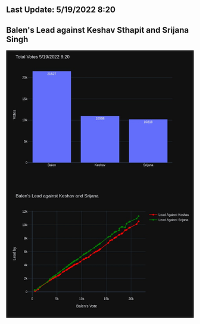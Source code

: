 ## Last Update: 5/19/2022 8:20

## Balen's Lead against Keshav Sthapit and Srijana Singh
![ScreenShot](final.jpg)


